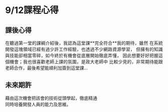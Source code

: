 # 9/12課程心得

## 課後心得

<div style="text-align: justify;">
在聽過第一堂的課綱介紹後，我認為這堂課**完全符合**我的期待，雖然    
在系統開發這塊領域已經有過少許工作經驗，也透過不少網路資源學習，   
但擁有的知識與技能卻相當零碎，如今終於有機會從底層開始徹底弄懂，    
因此想要好好把握這個機會；我也很喜歡老師上課的氛圍，是政大老師中     
比較少見的，非常期待能跟老師合作，最後希望能順利加簽到這堂課...
<div>


## 未來期許
藉由這次機會把該會的技術從頭學起，徹底精通   
同時培養開發人員的能力及思維。   
